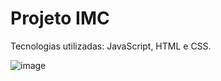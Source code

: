 # Projeto IMC

Tecnologias utilizadas: JavaScript, HTML e CSS.

![image](https://github.com/user-attachments/assets/f209a73d-ca43-4133-8271-04722997acf2)
